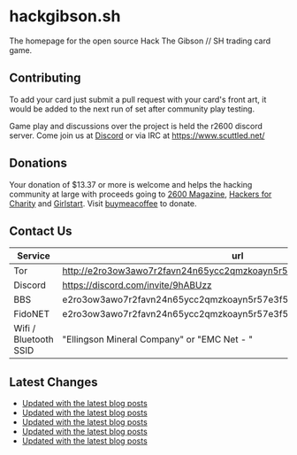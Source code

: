 # hackgibson.sh
The homepage for the open source Hack The Gibson // SH trading card game.


## Contributing

To add your card just submit a pull request with your card's front art, it would be added to the next run of set after community play testing.

Game play and discussions over the project is held the r2600 discord server. Come join us at [Discord](https://discord.com/invite/9hABUzz) or via IRC at https://www.scuttled.net/


## Donations

Your donation of $13.37 or more is welcome and helps the hacking community at large with proceeds going to [2600 Magazine](https://2600.com/), [Hackers for Charity](https://hackersforcharity.org) and [Girlstart](https://girlstart.org).  Visit [buymeacoffee](https://www.buymeacoffee.com/hackgibson.sh) to donate.


## Contact Us

Service | url
-|-
Tor | http://e2ro3ow3awo7r2favn24n65ycc2qmzkoayn5r57e3f56nvjwdcgg32ad.onion
Discord | https://discord.com/invite/9hABUzz
BBS | e2ro3ow3awo7r2favn24n65ycc2qmzkoayn5r57e3f56nvjwdcgg32ad.onion:23
FidoNET | e2ro3ow3awo7r2favn24n65ycc2qmzkoayn5r57e3f56nvjwdcgg32ad.onion:24554
Wifi / Bluetooth SSID | "Ellingson Mineral Company" or "EMC Net - <fidonet address>"

## Latest Changes
<!-- BLOG-POST-LIST:START -->
- [Updated with the latest blog posts](https://github.com/DFW2600/hackgibson.sh/commit/376b51a2fb1b0bd487954f8398776a2791943f8f)
- [Updated with the latest blog posts](https://github.com/DFW2600/hackgibson.sh/commit/2f190d80936e639f4da9aa92f6ba4f4de51e4859)
- [Updated with the latest blog posts](https://github.com/DFW2600/hackgibson.sh/commit/9dc315371797384422f15b20d9f2fd6c8e5a70b9)
- [Updated with the latest blog posts](https://github.com/DFW2600/hackgibson.sh/commit/6feeee767fc422345b78b75fdedee845b3182f97)
- [Updated with the latest blog posts](https://github.com/DFW2600/hackgibson.sh/commit/71aa348632a2e7007ed9a640c85c1b06b279c1ee)
<!-- BLOG-POST-LIST:END -->
